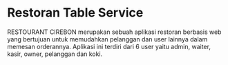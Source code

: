 # Restoran Table Service

RESTOURANT CIREBON merupakan sebuah aplikasi restoran berbasis web yang bertujuan untuk memudahkan pelanggan dan user lainnya dalam memesan orderannya. Aplikasi ini terdiri dari 6 user yaitu admin, waiter, kasir, owner, pelanggan dan koki.

